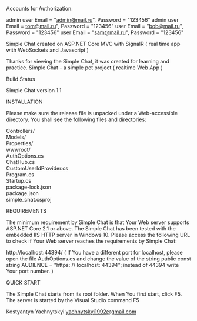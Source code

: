 Accounts for Authorization:

admin user Email = "admin@mail.ru", Password = "123456"
admin user Email = tom@mail.ru", Password = "123456"
user       Email = "bob@mail.ru", Password = "123456"
user       Email = "sam@mail.ru", Password = "123456"




Simple Chat created on ASP.NET Core MVC with SignalR ( real time app with WebSockets and Javascript )

Thanks for viewing the Simple Chat, it was created for learning and practice. Simple Chat - a simple pet project ( realtime Web App )

Build Status

Simple Chat version 1.1

INSTALLATION

Please make sure the release file is unpacked under a Web-accessible directory. You shall see the following files and directories:

Controllers/  
Models/  
Properties/  
wwwroot/  
AuthOptions.cs  
ChatHub.cs    
CustomUserIdProvider.cs   
Program.cs   
Startup.cs     
package-lock.json   
package.json   
simple_chat.csproj

REQUIREMENTS

The minimum requirement by Simple Chat is that Your Web server supports ASP.NET Core 2.1 or above. The Simple Chat has been tested with the embedded IIS HTTP server in Windows 10. Please access the following URL to check if Your Web server reaches the requirements by Simple Chat:

http://localhost:44394/ ( If You have a different port for localhost, please open the file AuthOptions.cs and change the value of the string public const string AUDIENCE = "https: // localhost: 44394"; instead of 44394 write Your port number.  )

QUICK START

The Simple Chat starts from its root folder. When You first start, click F5. The server is started by the Visual Studio command F5

Kostyantyn Yachnytskyi yachnytskyi1992@gmail.com

